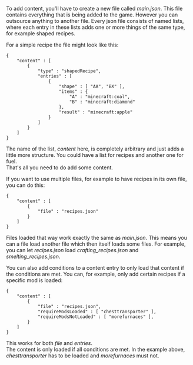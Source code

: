 To add content, you'll have to create a new file called _main.json_. This file contains everything that is being added to the game. However you can outsource anything to another file.
Every json file consists of named lists, where each entry in these lists adds one or more things of the same type, for example shaped recipes.

For a simple recipe the file might look like this:

	{
		"content" : [
			{
				"type" : "shapedRecipe",
				"entries" : [
					{
						"shape" : [ "AA", "BX" ],
						"items" : {
							"A" : "minecraft:coal",
							"B" : "minecraft:diamond"
						},
						"result" : "minecraft:apple"
					}
				]
			}
		]
	}
	
The name of the list, _content_ here, is completely arbitrary and just adds a little more structure. You could have a list for recipes and another one for fuel.  
That's all you need to do add some content.

If you want to use multiple files, for example to have recipes in its own file, you can do this:

	{
		"content" : [
			{
				"file" : "recipes.json"
			}
		]
	}
	
Files loaded that way work exactly the same as _main.json_. This means you can a file load another file which then itself loads some files. For example, you can let _recipes.json_ load _crafting\_recipes.json_ and _smelting\_recipes.json_.

You can also add conditions to a content entry to only load that content if the conditions are met. You can, for example, only add certain recipes if a specific mod is loaded:

	{
		"content" : [
			{
				"file" : "recipes.json",
				"requireModsLoaded" : [ "chesttransporter" ],
				"requireModsNotLoaded" : [ "morefurnaces" ],
			}
		]
	}
	
This works for both _file_ and _entries_.  
The content is only loaded if all conditions are met. In the example above, _chesttransporter_ has to be loaded and _morefurnaces_ must not.
